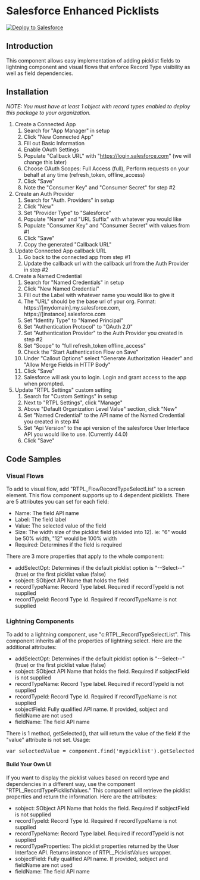 # Salesforce Enhanced Picklists

<a href="https://githubsfdeploy.herokuapp.com?owner=Garywoo&repo=SFDC-Record-Type-Picklist&ref=validate">
  <img alt="Deploy to Salesforce"
       src="https://raw.githubusercontent.com/afawcett/githubsfdeploy/master/src/main/webapp/resources/img/deploy.png">
</a>

## Introduction

This component allows easy implementation of adding picklist fields to lightning component and visual flows that enforce Record Type visibility as well as field dependencies.

## Installation

*NOTE: You must have at least 1 object with record types enabled to deploy this package to your organization.*

1. Create a Connected App
	1. Search for "App Manager" in setup
	2. Click "New Connected App"
	3. Fill out Basic Information
	4. Enable OAuth Settings
	5. Populate "Callback URL" with "https://login.salesforce.com" (we will change this later)
	6. Choose OAuth Scopes: Full Access (full), Perform requests on your behalf at any time (refresh_token, offline_access)
	7. Click "Save"
	8. Note the "Consumer Key" and "Consumer Secret" for step #2
2. Create an Auth Provider
	1. Search for "Auth. Providers" in setup
	2. Click "New"
	3. Set "Provider Type" to "Salesforce"
	4. Populate "Name" and "URL Suffix" with whatever you would like
	5. Populate "Consumer Key" and "Consumer Secret" with values from #1
	6. Click "Save"
	7. Copy the generated "Callback URL"
3. Update Connected App callback URL
	1. Go back to the connected app from step #1
	2. Update the callback url with the callback url from the Auth Provider in step #2
4. Create a Named Credential
	1. Search for "Named Credentials" in setup
	2. Click "New Named Credential"
	3. Fill out the Label with whatever name you would like to give it
	4. The "URL" should be the base url of your org. Format: https://[mydomain].my.salesforce.com, https://[instance].salesforce.com
	5. Set "Identity Type" to "Named Principal"
	6. Set "Authentication Protocol" to "OAuth 2.0"
	7. Set "Authentication Provider" to the Auth Provider you created in step #2
	8. Set "Scope" to "full refresh_token offline_access"
	9. Check the "Start Authentication Flow on Save"
	10. Under "Callout Options" select "Generate Authorization Header" and "Allow Merge Fields in HTTP Body"
	11. Click "Save"
	12. Salesforce will ask you to login. Login and grant access to the app when prompted.
5. Update "RTPL Settings" custom setting
	1. Search for "Custom Settings" in setup
	2. Next to "RTPL Settings", click "Manage"
	3. Above "Default Organization Level Value" section, click "New"
	4. Set "Named Credential" to the API name of the Named Credential you created in step #4
	5. Set "Api Version" to the api version of the salesforce User Interface API you would like to use. (Currently 44.0)
	6. Click "Save"

## Code Samples

### Visual Flows

To add to visual flow, add "RTPL_FlowRecordTypeSelectList" to a screen element. This flow component supports up to 4 dependent picklists. There are 5 attributes you can set for each field:
- Name: The field API name
- Label: The field label
- Value: The selected value of the field
- Size: The width size of the picklist field (divided into 12). ie: "6" would be 50% width, "12" would be 100% width
- Required: Determines if the field is required

There are 3 more properties that apply to the whole component:
- addSelectOpt: Determines if the default picklist option is "--Select--" (true) or the first picklist value (false)
- sobject: SObject API Name that holds the field
- recordTypeName: Record Type label. Required if recordTypeId is not supplied
- recordTypeId: Record Type Id. Required if recordTypeName is not supplied

### Lightning Components

To add to a lightning component, use "c:RTPL_RecordTypeSelectList". This component inherits all of the properties of lightning:select. Here are the additional attributes:
- addSelectOpt: Determines if the default picklist option is "--Select--" (true) or the first picklist value (false)
- sobject: SObject API Name that holds the field. Required if sobjectField is not supplied
- recordTypeName: Record Type label. Required if recordTypeId is not supplied
- recordTypeId: Record Type Id. Required if recordTypeName is not supplied
- sobjectField: Fully qualified API name. If provided, sobject and fieldName are not used
- fieldName: The field API name

There is 1 method, getSelected(), that will return the value of the field if the "value" attribute is not set. Usage:
<pre>var selectedValue = component.find('mypicklist').getSelected();</pre>

#### Build Your Own UI

If you want to display the picklist values based on record type and dependencies in a different way, use the component "RTPL_RecordTypePicklistValues." This component will retrieve the 
picklist properties and return the information. Here are the attributes:
- sobject: SObject API Name that holds the field. Required if sobjectField is not supplied
- recordTypeId: Record Type Id. Required if recordTypeName is not supplied
- recordTypeName: Record Type label. Required if recordTypeId is not supplied
- recordTypeProperties: The picklist properties returned by the User Interface API. Returns instance of RTPL_PicklistValues wrapper.
- sobjectField: Fully qualified API name. If provided, sobject and fieldName are not used
- fieldName: The field API name





